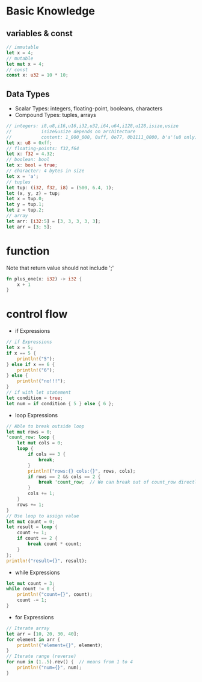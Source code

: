 # Basic Knowledge

## variables & const

```rust
// immutable
let x = 4;
// mutable
let mut x = 4;
// const
const x: u32 = 10 * 10;
```

## Data Types

* Scalar Types: integers, floating-point, booleans, characters
* Compound Types: tuples, arrays

```rust
// integers: i8,u8,i16,u16,i32,u32,i64,u64,i128,u128,isize,usize
//           isize&usize depends on architecture
//           content: 1_000_000, 0xff, 0o77, 0b1111_0000, b'a'(u8 only)
let x: u8 = 0xff;
// floating-points: f32,f64
let x: f32 = 4.32;
// boolean: bool
let x: bool = true;
// character: 4 bytes in size
let x = 'a';
// tuples
let tup: (i32, f32, i8) = (500, 6.4, 1);
let (x, y, z) = tup;
let x = tup.0;
let y = tup.1;
let z = tup.2;
// array
let arr: [i32:5] = [3, 3, 3, 3, 3];
let arr = [3; 5];
```

# function

Note that return value should not include ';'

```rust
fn plus_one(x: i32) -> i32 {
    x + 1
}
```

# control flow

* if Expressions

```rust
// if Expressions
let x = 5;
if x == 5 {
    println!("5");
} else if x == 6 {
    println!("6");
} else {
    println!("no!!!");
}
// if with let statement
let condition = true;
let num = if condition { 5 } else { 6 };
```

* loop Expressions

```rust
// Able to break outside loop
let mut rows = 0;
'count_row: loop {
    let mut cols = 0;
    loop {
        if cols == 3 {
            break;
        }
        println!("rows:{} cols:{}", rows, cols);
        if rows == 2 && cols == 2 {
            break 'count_row;  // We can break out of count_row directly
        }
        cols += 1;
    }
    rows += 1;
}
// Use loop to assign value
let mut count = 0;
let result = loop {
    count += 1;
    if count == 2 {
        break count * count;
    }
};
println!("result={}", result);
```

* while Expressions

```rust
let mut count = 3;
while count != 0 {
    println!("count={}", count);
    count -= 1;
}
```

* for Expressions

```rust
// Iterate array
let arr = [10, 20, 30, 40];
for element in arr {
    println!("element={}", element);
}
// Iterate range (reverse)
for num in (1..5).rev() {  // means from 1 to 4
    println!("num={}", num);
}
```
